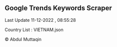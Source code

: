 

## Google Trends Keywords Scraper 
 
Last Update 11-12-2022 , 08:55:28

Country List :
VIETNAM.json



© Abdul Muttaqin 

